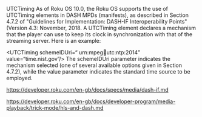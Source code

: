 UTCTiming
As of Roku OS 10.0, the Roku OS supports the use of UTCTiming elements in DASH MPDs (manifests), as described in Section 4.7.2 of "Guidelines for Implementation: DASH-IF Interoperability Points" (Version 4.3: November, 2018. A UTCTiming element declares a mechanism that the player can use to keep its clock in synchronization with that of the streaming server. Here is an example:

<UTCTiming schemeIDUri=“ urn:mpeg:dash:utc:ntp:2014” value=“time.nist.gov”/>
The schemeIDUri parameter indicates the mechanism selected (one of several available options given in Section 4.7.2), while the value parameter indicates the standard time source to be employed.

https://developer.roku.com/en-gb/docs/specs/media/dash-if.md

https://developer.roku.com/en-gb/docs/developer-program/media-playback/trick-mode/hls-and-dash.md

